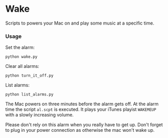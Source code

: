 # Wake

Scripts to powers your Mac on and play some music at a specific time.

### Usage

Set the alarm:

	python wake.py

Clear all alarms:

	python turn_it_off.py

List alarms:

	python list_alarms.py

The Mac powers on three minutes before the alarm gets off. At the alarm time the script `al.scpt` is executed. It plays your iTunes playist `WAKEMEUP` with a slowly increasing volume.

Please don't rely on this alarm when you really have to get up. Don't forget to plug in your power connection as otherwise the mac won't wake up.